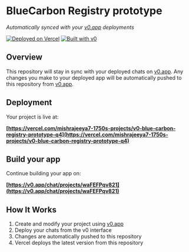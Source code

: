 # BlueCarbon Registry prototype

*Automatically synced with your [v0.app](https://v0.app) deployments*

[![Deployed on Vercel](https://img.shields.io/badge/Deployed%20on-Vercel-black?style=for-the-badge&logo=vercel)](https://vercel.com/mishrajeeya7-1750s-projects/v0-blue-carbon-registry-prototype-q4)
[![Built with v0](https://img.shields.io/badge/Built%20with-v0.app-black?style=for-the-badge)](https://v0.app/chat/projects/waFEFPqv821)

## Overview

This repository will stay in sync with your deployed chats on [v0.app](https://v0.app).
Any changes you make to your deployed app will be automatically pushed to this repository from [v0.app](https://v0.app).

## Deployment

Your project is live at:

**[https://vercel.com/mishrajeeya7-1750s-projects/v0-blue-carbon-registry-prototype-q4](https://vercel.com/mishrajeeya7-1750s-projects/v0-blue-carbon-registry-prototype-q4)**

## Build your app

Continue building your app on:

**[https://v0.app/chat/projects/waFEFPqv821](https://v0.app/chat/projects/waFEFPqv821)**

## How It Works

1. Create and modify your project using [v0.app](https://v0.app)
2. Deploy your chats from the v0 interface
3. Changes are automatically pushed to this repository
4. Vercel deploys the latest version from this repository